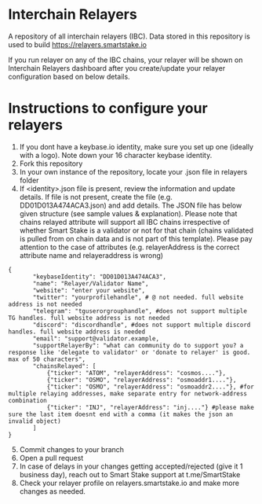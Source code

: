 # Interchain Relayers

A repository of all interchain relayers (IBC). Data stored in this repository is used to build https://relayers.smartstake.io

If you run relayer on any of the IBC chains, your relayer will be shown on Interchain Relayers dashboard after you create/update your relayer configuration based on below details.


# Instructions to configure your relayers

 1. If you dont have a keybase.io identity, make sure you set up one (ideally with a logo). Note down your 16 character keybase identity.
 2. Fork this repository
 3. In your own instance of the repository, locate your <identity>.json file in relayers folder
 4. If &lt;identity&gt;.json file is present, review the information and update details. If file is not present, create the file (e.g. DD01D013A474ACA3.json) and add details. The JSON file has below given structure (see sample values & explanation). Please note that chains relayed attribute will support all IBC chains irrespective of whether Smart Stake is a validator or not for that chain (chains validated is pulled from on chain data and is not part of this template). Please pay attention to the case of attributes (e.g. relayerAddress is the correct attribute name and relayeraddress is wrong)
 ```   
 {
    	"keybaseIdentity": "DD01D013A474ACA3",
    	"name": "Relayer/Validator Name",
    	"website": "enter your website",
    	"twitter": "yourprofilehandle", # @ not needed. full website address is not needed
    	"telegram": "tguserorgrouphandle", #does not support multiple TG handles. full website address is not needed
    	"discord": "discordhandle", #does not support multiple discord handles. full website address is needed
    	"email": "support@validator.example,
    	"supportRelayerBy": "what can community do to support you? a response like 'delegate to validator' or 'donate to relayer' is good. max of 50 characters",
    	"chainsRelayed": [
    		{"ticker": "ATOM", "relayerAddress": "cosmos...."},
    		{"ticker": "OSMO", "relayerAddress": "osmoaddr1...."},
    		{"ticker": "OSMO", "relayerAddress": "osmoaddr2...."}, #for multiple relaying addresses, make separate entry for network-address combination 
    		{"ticker": "INJ", "relayerAddress": "inj...."} #please make sure the last item doesnt end with a comma (it makes the json an invalid object)
    	]
 }
 ```
 5. Commit changes to your branch
 6. Open a pull request
 7. In case of delays in your changes getting accepted/rejected (give it 1 business day), reach out to Smart Stake support at t.me/SmartStake
 8. Check your relayer profile on relayers.smartstake.io and make more changes as needed.
 
